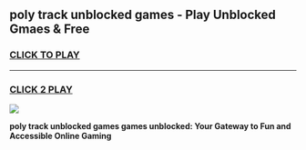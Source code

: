 
## poly track unblocked games - Play Unblocked Gmaes & Free
<h3>
<a href="https://news.freeplayer.one?title=poly_track_unblocked_games&ref=23F">CLICK TO PLAY</a></h3>
<hr>

<h3>
<a href="https://news.freeplayer.one?title=poly_track_unblocked_games&ref=23F">CLICK 2 PLAY</a>
  
</h3>

<a href="https://news.freeplayer.one?title=poly_track_unblocked_games&ref=23F/"><img src="https://clearcache.store/games.png"></a>


**poly track unblocked games games unblocked: Your Gateway to Fun and Accessible Online Gaming**
